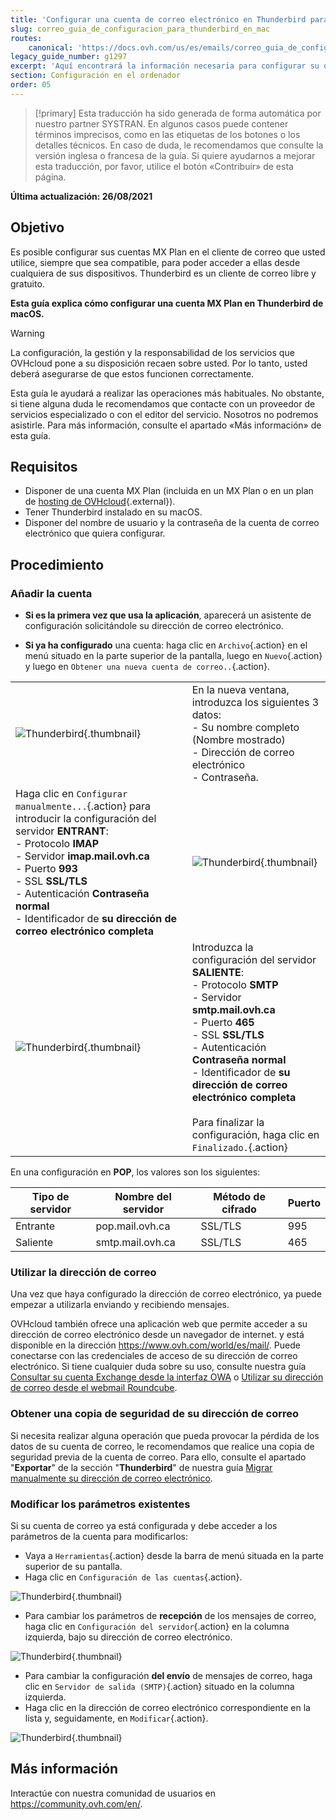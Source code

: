 ```yaml
---
title: 'Configurar una cuenta de correo electrónico en Thunderbird para macOS'
slug: correo_guia_de_configuracion_para_thunderbird_en_mac
routes:
    canonical: 'https://docs.ovh.com/us/es/emails/correo_guia_de_configuracion_en_thunderbird/'
legacy_guide_number: g1297 
excerpt: 'Aquí encontrará la información necesaria para configurar su dirección de correo electrónico en Thunderbird'
section: Configuración en el ordenador
order: 05
---
```


> [!primary]
> Esta traducción ha sido generada de forma automática por nuestro partner SYSTRAN. En algunos casos puede contener términos imprecisos, como en las etiquetas de los botones o los detalles técnicos. En caso de duda, le recomendamos que consulte la versión inglesa o francesa de la guía. Si quiere ayudarnos a mejorar esta traducción, por favor, utilice el botón «Contribuir» de esta página.
>

**Última actualización: 26/08/2021**

## Objetivo

Es posible configurar sus cuentas MX Plan en el cliente de correo que usted utilice, siempre que sea compatible, para poder acceder a ellas desde cualquiera de sus dispositivos. Thunderbird es un cliente de correo libre y gratuito.

**Esta guía explica cómo configurar una cuenta MX Plan en Thunderbird de macOS.**

> [!warning]
>
> La configuración, la gestión y la responsabilidad de los servicios que OVHcloud pone a su disposición recaen sobre usted. Por lo tanto, usted deberá asegurarse de que estos funcionen correctamente.
> 
> Esta guía le ayudará a realizar las operaciones más habituales. No obstante, si tiene alguna duda le recomendamos que contacte con un proveedor de servicios especializado o con el editor del servicio. Nosotros no podremos asistirle. Para más información, consulte el apartado «Más información» de esta guía.
> 

## Requisitos

- Disponer de una cuenta MX Plan (incluida en un MX Plan o en un plan de [hosting de OVHcloud](https://www.ovhcloud.com/es/web-hosting/){.external}).
- Tener Thunderbird instalado en su macOS.
- Disponer del nombre de usuario y la contraseña de la cuenta de correo electrónico que quiera configurar.
 
## Procedimiento

### Añadir la cuenta

- **Si es la primera vez que usa la aplicación**, aparecerá un asistente de configuración solicitándole su dirección de correo electrónico.

- **Si ya ha configurado** una cuenta: haga clic en `Archivo`{.action} en el menú situado en la parte superior de la pantalla, luego en `Nuevo`{.action} y luego en `Obtener una nueva cuenta de correo..`{.action}.

| | |
|---|---|
|![Thunderbird](images/thunderbird-mac-mxplan01.png){.thumbnail}|En la nueva ventana, introduzca los siguientes 3 datos: <br>- Su nombre completo (Nombre mostrado)<br>- Dirección de correo electrónico <br>- Contraseña.|
|Haga clic en `Configurar manualmente...`{.action} para introducir la configuración del servidor **ENTRANT**: <br>- Protocolo **IMAP** <br>- Servidor **imap.mail.ovh.ca** <br>- Puerto **993** <br>- SSL **SSL/TLS** <br>- Autenticación **Contraseña normal** <br>- Identificador de **su dirección de correo electrónico completa**|![Thunderbird](images/thunderbird-mac-mxplan02.png){.thumbnail}|
|![Thunderbird](images/thunderbird-mac-mxplan03.png){.thumbnail}|Introduzca la configuración del servidor **SALIENTE**: <br>- Protocolo **SMTP** <br>- Servidor **smtp.mail.ovh.ca** <br>- Puerto **465** <br>- SSL **SSL/TLS** <br>- Autenticación **Contraseña normal** <br>- Identificador de **su dirección de correo electrónico completa**<br><br>Para finalizar la configuración, haga clic en `Finalizado.`{.action}|



En una configuración en **POP**, los valores son los siguientes:

|Tipo de servidor|Nombre del servidor|Método de cifrado|Puerto|
|---|---|---|---|
|Entrante|pop.mail.ovh.ca|SSL/TLS|995|
|Saliente|smtp.mail.ovh.ca|SSL/TLS|465|

### Utilizar la dirección de correo

Una vez que haya configurado la dirección de correo electrónico, ya puede empezar a utilizarla enviando y recibiendo mensajes.

OVHcloud también ofrece una aplicación web que permite acceder a su dirección de correo electrónico desde un navegador de internet. y está disponible en la dirección <https://www.ovh.com/world/es/mail/>. Puede conectarse con las credenciales de acceso de su dirección de correo electrónico. Si tiene cualquier duda sobre su uso, consulte nuestra guía [Consultar su cuenta Exchange desde la interfaz OWA](https://docs.ovh.com/us/es/microsoft-collaborative-solutions/exchange_2016_guia_de_uso_de_outlook_web_app/) o [Utilizar su dirección de correo desde el webmail Roundcube](https://docs.ovh.com/us/es/emails/webmail_guia_de_uso_de_roundcube/).

### Obtener una copia de seguridad de su dirección de correo

Si necesita realizar alguna operación que pueda provocar la pérdida de los datos de su cuenta de correo, le recomendamos que realice una copia de seguridad previa de la cuenta de correo. Para ello, consulte el apartado "**Exportar**" de la sección "**Thunderbird**" de nuestra guía [Migrar manualmente su dirección de correo electrónico](https://docs.ovh.com/us/es/emails/migrar-sus-direcciones-de-correo-manualmente/#exportar_1).

### Modificar los parámetros existentes

Si su cuenta de correo ya está configurada y debe acceder a los parámetros de la cuenta para modificarlos:

- Vaya a `Herramientas`{.action} desde la barra de menú situada en la parte superior de su pantalla.
- Haga clic en `Configuración de las cuentas`{.action}.

![Thunderbird](images/thunderbird-mac-mxplan04.png){.thumbnail}

- Para cambiar los parámetros de **recepción** de los mensajes de correo, haga clic en `Configuración del servidor`{.action} en la columna izquierda, bajo su dirección de correo electrónico.

![Thunderbird](images/thunderbird-mac-mxplan05.png){.thumbnail}

- Para cambiar la configuración **del envío** de mensajes de correo, haga clic en `Servidor de salida (SMTP)`{.action} situado en la columna izquierda.
- Haga clic en la dirección de correo electrónico correspondiente en la lista y, seguidamente, en `Modificar`{.action}.

![Thunderbird](images/thunderbird-mac-mxplan06.png){.thumbnail}


## Más información

Interactúe con nuestra comunidad de usuarios en <https://community.ovh.com/en/>.